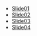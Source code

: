 * [Slide01](ppt/IGSO-Frameworksv0.9/Folie1.JPG) 
* [Slide02](ppt/IGSO-Frameworksv0.9/Folie2.JPG) 
* [Slide03](ppt/IGSO-Frameworksv0.9/Folie3.JPG) 
* [Slide04](ppt/IGSO-Frameworksv0.9/Folie4JPG) 
